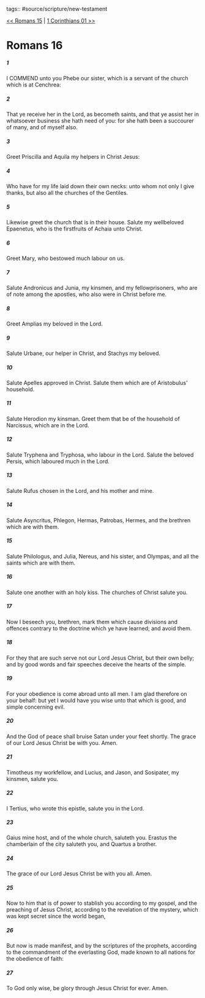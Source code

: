 tags:: #source/scripture/new-testament

[<< Romans 15](/New_Testament/06_Romans/Romans_15.md) | [1 Corinthians 01 >>](/New_Testament/07_1_Corinthians/1_Corinthians_01.md)

# Romans 16

##### 1

I COMMEND unto you Phebe our sister, which is a servant of the church which is at Cenchrea:

##### 2

That ye receive her in the Lord, as becometh saints, and that ye assist her in whatsoever business she hath need of you: for she hath been a succourer of many, and of myself also.

##### 3

Greet Priscilla and Aquila my helpers in Christ Jesus:

##### 4

Who have for my life laid down their own necks: unto whom not only I give thanks, but also all the churches of the Gentiles.

##### 5

Likewise greet the church that is in their house. Salute my wellbeloved Epaenetus, who is the firstfruits of Achaia unto Christ.

##### 6

Greet Mary, who bestowed much labour on us.

##### 7

Salute Andronicus and Junia, my kinsmen, and my fellowprisoners, who are of note among the apostles, who also were in Christ before me.

##### 8

Greet Amplias my beloved in the Lord.

##### 9

Salute Urbane, our helper in Christ, and Stachys my beloved.

##### 10

Salute Apelles approved in Christ. Salute them which are of Aristobulus' household.

##### 11

Salute Herodion my kinsman. Greet them that be of the household of Narcissus, which are in the Lord.

##### 12

Salute Tryphena and Tryphosa, who labour in the Lord. Salute the beloved Persis, which laboured much in the Lord.

##### 13

Salute Rufus chosen in the Lord, and his mother and mine.

##### 14

Salute Asyncritus, Phlegon, Hermas, Patrobas, Hermes, and the brethren which are with them.

##### 15

Salute Philologus, and Julia, Nereus, and his sister, and Olympas, and all the saints which are with them.

##### 16

Salute one another with an holy kiss. The churches of Christ salute you.

##### 17

Now I beseech you, brethren, mark them which cause divisions and offences contrary to the doctrine which ye have learned; and avoid them.

##### 18

For they that are such serve not our Lord Jesus Christ, but their own belly; and by good words and fair speeches deceive the hearts of the simple.

##### 19

For your obedience is come abroad unto all men. I am glad therefore on your behalf: but yet I would have you wise unto that which is good, and simple concerning evil.

##### 20

And the God of peace shall bruise Satan under your feet shortly. The grace of our Lord Jesus Christ be with you. Amen.

##### 21

Timotheus my workfellow, and Lucius, and Jason, and Sosipater, my kinsmen, salute you.

##### 22

I Tertius, who wrote this epistle, salute you in the Lord.

##### 23

Gaius mine host, and of the whole church, saluteth you. Erastus the chamberlain of the city saluteth you, and Quartus a brother.

##### 24

The grace of our Lord Jesus Christ be with you all. Amen.

##### 25

Now to him that is of power to stablish you according to my gospel, and the preaching of Jesus Christ, according to the revelation of the mystery, which was kept secret since the world began,

##### 26

But now is made manifest, and by the scriptures of the prophets, according to the commandment of the everlasting God, made known to all nations for the obedience of faith:

##### 27

To God only wise, be glory through Jesus Christ for ever. Amen.
